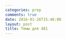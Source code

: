 ```yaml
---
categories: prep
comments: true
date: 2016-01-26T15:46:00
layout: post
title: Темы для 481
---
```


